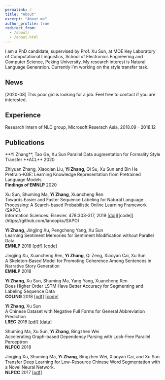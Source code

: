 ```yaml
---
permalink: /
title: "About"
excerpt: "About me"
author_profile: true
redirect_from: 
  - /about/
  - /about.html
---
```


I am a PhD candidate, supervised by Prof. Xu Sun, at MOE Key Laboratory of Computational Linguistics, School of Electronics Engineering and Computer Science, Peking University. My research interest is Natural Language Generation. Currently I'm working on the style transfer task.

<h2 id="news">News</h2> 
[2020-08] This poor girl is looking for a job.  Feel free to contact if you are interested.

<h2 id="exp">Experience</h2> 
Research Intern of NLC group, Microsoft Reserach Asia, 2018.09 - 2018.12

<h2 id="pubs">Publications</h2> 
**Yi Zhang**, Tao Ge, Xu Sun  
Parallel Data augmentation for Formality Style Transfer   
**ACL** 2020



Zhiyuan Zhang, Xiaoqian Liu, **Yi Zhang**, Qi Su, Xu Sun and Bin He  
Pretrain-KGE: Learning Knowledge Representation from Pretrained Language Models  
**Findings of EMNLP** 2020



Xu Sun, Shuming Ma, **Yi Zhang**, Xuancheng Ren  
Towards Easier and Faster Sequence Labeling for Natural Language Processing: A Search-based Probabilistic Online Learning Framework (SAPO).  
Information Sciences. Elsevier. 478:303-317, 2019 [[doi]](https://doi.org/10.1016/j.ins.2018.11.025")[[code]](https://github.com/lancopku/SAPO)



**Yi Zhang**, Jingjing Xu, Pengcheng Yang, Xu Sun    
Learning Sentiment Memories for Sentiment Modification without Parallel Data  
**EMNLP** 2018 [[pdf]](http://aclweb.org/anthology/D18-1138) [[code]](https://github.com/lancopku/SMAE)



Jingjing Xu, Xuancheng Ren, **Yi Zhang**, Qi Zeng, Xiaoyan Cai, Xu Sun  
A Skeleton-Based Model for Promoting Coherence Among Sentences in Narrative Story Generation  
**EMNLP** 2018 



**Yi Zhang**, Xu Sun, Shuming Ma, Yang Yang, Xuancheng Ren  
Does Higher Order LSTM Have Better Accuracy for Segmenting and Labeling Sequence Data  
**COLING** 2018  [[pdf]](http://aclweb.org/anthology/C18-1061) [[code]](https://github.com/lancopku/Multi-Order-LSTM)



**Yi Zhang**, Xu Sun  
A Chinese Dataset with Negative Full Forms for General Abbreviation Prediction  
**LREC** 2018 [[pdf]](https://arxiv.org/pdf/1712.06289.pdf) [[data]](https://github.com/lancopku/Chinese-abbreviation-dataset)



Shuming Ma, Xu Sun, **Yi Zhang**, Bingzhen Wei  
Accelerating Graph-based Dependency Parsing with Lock-Free Parallel Perceptron  
**NLPCC** 2018 



Jingjing Xu, Shuming Ma, **Yi Zhang**, Bingzhen Wei, Xiaoyan Cai, and Xu Sun  
Transfer Deep Learning for Low-Resource Chinese Word Segmentation with a Novel Neural Network.   
**NLPCC** 2017 [[pdf]](https://arxiv.org/pdf/1702.04488.pdf)


